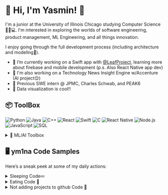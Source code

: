 # 🦕 Hi, I'm Yasmin! 🦕
I'm a junior at the University of Illinois Chicago studying Computer Science🧑‍💻💻. I'm interested in exploring the worlds of software engineering, product management, ML Engineering, and all things innovation.

I enjoy going through the full development process (including architecture and modeling👀).

- 📱 I’m currently working on a Swift app with [@LeafProject](https://github.com/Leaf-Project-2024), learning more about firebase and mobile development (p.s. Also React Native app dev)
- 📰 I'm also working on a Technology News Insight Engine w/Accenture (AI project😌)
- 🏢 Previous SWE intern @ JPMC, Charles Schwab, and PEAK6
- 💬 Data visualization is cool!!

  
<!-- Languages with Icons -->
## 📦 ToolBox
![Python](https://img.shields.io/badge/Python-3776AB?style=for-the-badge&logo=python&logoColor=white)
![Java](https://img.shields.io/badge/Java-ED8B00?style=for-the-badge&logo=java&logoColor=white)
![C++](https://img.shields.io/badge/C%2B%2B-00599C?style=for-the-badge&logo=c%2B%2B&logoColor=white)
![React](https://img.shields.io/badge/React-20232A?style=for-the-badge&logo=react&logoColor=61DAFB)
![Swift](https://img.shields.io/badge/Swift-FA7343?style=for-the-badge&logo=swift&logoColor=white)
![C](https://img.shields.io/badge/C-A8B9CC?style=for-the-badge&logo=c&logoColor=white)
![React Native](https://img.shields.io/badge/React_Native-20232A?style=for-the-badge&logo=react&logoColor=61DAFB)
![Node.js](https://img.shields.io/badge/Node.js-339933?style=for-the-badge&logo=nodedotjs&logoColor=white)
![JavaScript](https://img.shields.io/badge/JavaScript-323330?style=for-the-badge&logo=javascript&logoColor=F7DF1E)
![SQL](https://img.shields.io/badge/SQL-4479A1?style=for-the-badge&logo=postgresql&logoColor=white)

<!-- AI Languages w/Icons -->
<details>
  <summary>🤖 ML/AI Toolbox</summary>

![Jupyter](https://img.shields.io/badge/Jupyter-F37626?style=for-the-badge&logo=jupyter&logoColor=white)
![NumPy](https://img.shields.io/badge/NumPy-013243?style=for-the-badge&logo=numpy&logoColor=white)
![Pandas](https://img.shields.io/badge/Pandas-150458?style=for-the-badge&logo=pandas&logoColor=white)
![Scikit-learn](https://img.shields.io/badge/Scikit--learn-F7931E?style=for-the-badge&logo=scikit-learn&logoColor=white)
![MATLAB](https://img.shields.io/badge/MATLAB-0076A8?style=for-the-badge&logo=mathworks&logoColor=white)
![Hugging Face](https://img.shields.io/badge/Hugging_Face-fcba03?style=for-the-badge&logo=huggingface&logoColor=black)
![PyTorch](https://img.shields.io/badge/PyTorch-EE4C2C?style=for-the-badge&logo=pytorch&logoColor=white)
![Keras](https://img.shields.io/badge/Keras-D00000?style=for-the-badge&logo=keras&logoColor=white)
</details>

## 🖥️ ym1na Code Samples
Here’s a sneak peek at some of my daily actions:
<details>
  <summary>Sleeping Code💤</summary>
  
  ```python
  def mimir():
    return "MIMIMIMIMI 🛏️"
  print(mimir())
  ```
</details>
<details> 
  <summary>Eating Code 🍴</summary>
  
  ```python
    def chomp():
        return "🦖🍽️"
    print(chomp())
  ```
</details>
<details>
  <summary>Not adding projects to github Code 🫠</summary>
  
  ```python
  def local():
      return "Still local....🙃"
  
  print(local())
  ```

